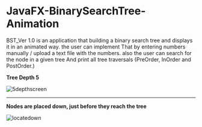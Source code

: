 # JavaFX-BinarySearchTree-Animation

BST_Ver 1.0 is an application that building a binary search tree and displays it in an animated way.
the user can implement That by entering numbers manually / upload a text file with the numbers.
also the user can search for the node in a given tree And print all tree traversals (PreOrder, InOrder and PostOrder.)

**Tree Depth 5**

![5depthscreen](https://user-images.githubusercontent.com/37473864/39789520-08e40128-5339-11e8-96a8-78a42f43bb2a.png)

------------------------------------------------------------------------------------------------------------------------------------------

**Nodes are placed down, just before they reach the tree**

![locatedown](https://user-images.githubusercontent.com/37473864/39789635-c406a3ca-5339-11e8-94d8-b7188cbaf272.png)
